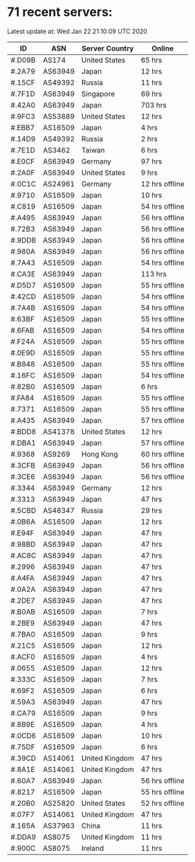 # 71 recent servers:

Latest update at: Wed Jan 22 21:10:09 UTC 2020

| ID | ASN | Server Country | Online |
| -- | --- | -------------- | ------ |
| #.D09B | AS174 | United States | 65 hrs |
| #.2A79 | AS63949 | Japan | 12 hrs |
| #.15CF | AS49392 | Russia | 11 hrs |
| #.7F1D | AS63949 | Singapore | 69 hrs |
| #.42A0 | AS63949 | Japan | 703 hrs |
| #.9FC3 | AS53889 | United States | 12 hrs |
| #.EBB7 | AS16509 | Japan | 4 hrs |
| #.14D9 | AS49392 | Russia | 2 hrs |
| #.7E1D | AS3462 | Taiwan | 6 hrs |
| #.E0CF | AS63949 | Germany | 97 hrs |
| #.2A0F | AS63949 | United States | 9 hrs |
| #.0C1C | AS24961 | Germany | 12 hrs offline |
| #.9710 | AS16509 | Japan | 10 hrs |
| #.C819 | AS16509 | Japan | 54 hrs offline |
| #.A495 | AS63949 | Japan | 56 hrs offline |
| #.72B3 | AS63949 | Japan | 56 hrs offline |
| #.9DDB | AS63949 | Japan | 56 hrs offline |
| #.980A | AS63949 | Japan | 56 hrs offline |
| #.7A43 | AS16509 | Japan | 54 hrs offline |
| #.CA3E | AS63949 | Japan | 113 hrs |
| #.D5D7 | AS16509 | Japan | 55 hrs offline |
| #.42CD | AS16509 | Japan | 54 hrs offline |
| #.7A4B | AS16509 | Japan | 54 hrs offline |
| #.63BF | AS16509 | Japan | 55 hrs offline |
| #.6FAB | AS16509 | Japan | 54 hrs offline |
| #.F24A | AS16509 | Japan | 55 hrs offline |
| #.0E9D | AS16509 | Japan | 55 hrs offline |
| #.B848 | AS16509 | Japan | 55 hrs offline |
| #.16FC | AS16509 | Japan | 54 hrs offline |
| #.82B0 | AS16509 | Japan | 6 hrs |
| #.FA84 | AS16509 | Japan | 55 hrs offline |
| #.7371 | AS16509 | Japan | 55 hrs offline |
| #.A435 | AS63949 | Japan | 57 hrs offline |
| #.BDD8 | AS41378 | United States | 12 hrs |
| #.DBA1 | AS63949 | Japan | 57 hrs offline |
| #.9368 | AS9269 | Hong Kong | 60 hrs offline |
| #.3CFB | AS63949 | Japan | 56 hrs offline |
| #.3CE6 | AS63949 | Japan | 56 hrs offline |
| #.3344 | AS63949 | Germany | 12 hrs |
| #.3313 | AS63949 | Japan | 47 hrs |
| #.5CBD | AS48347 | Russia | 29 hrs |
| #.0B6A | AS16509 | Japan | 12 hrs |
| #.E94F | AS63949 | Japan | 47 hrs |
| #.98BD | AS63949 | Japan | 47 hrs |
| #.AC8C | AS63949 | Japan | 47 hrs |
| #.2996 | AS63949 | Japan | 47 hrs |
| #.A4FA | AS63949 | Japan | 47 hrs |
| #.0A2A | AS63949 | Japan | 47 hrs |
| #.2DE7 | AS63949 | Japan | 47 hrs |
| #.B0AB | AS16509 | Japan | 7 hrs |
| #.2BE9 | AS63949 | Japan | 47 hrs |
| #.7BA0 | AS16509 | Japan | 9 hrs |
| #.21C5 | AS16509 | Japan | 12 hrs |
| #.ACF0 | AS16509 | Japan | 4 hrs |
| #.0655 | AS16509 | Japan | 12 hrs |
| #.333C | AS16509 | Japan | 7 hrs |
| #.69F2 | AS16509 | Japan | 6 hrs |
| #.59A3 | AS63949 | Japan | 47 hrs |
| #.CA79 | AS16509 | Japan | 9 hrs |
| #.8B9E | AS16509 | Japan | 4 hrs |
| #.0CD6 | AS16509 | Japan | 10 hrs |
| #.75DF | AS16509 | Japan | 6 hrs |
| #.39CD | AS14061 | United Kingdom | 47 hrs |
| #.8A1E | AS14061 | United Kingdom | 47 hrs |
| #.60A7 | AS63949 | Japan | 56 hrs offline |
| #.8217 | AS16509 | Japan | 55 hrs offline |
| #.20B0 | AS25820 | United States | 52 hrs offline |
| #.07F7 | AS14061 | United Kingdom | 47 hrs |
| #.165A | AS37963 | China | 11 hrs |
| #.DDA9 | AS8075 | United Kingdom | 11 hrs |
| #.900C | AS8075 | Ireland | 11 hrs |

